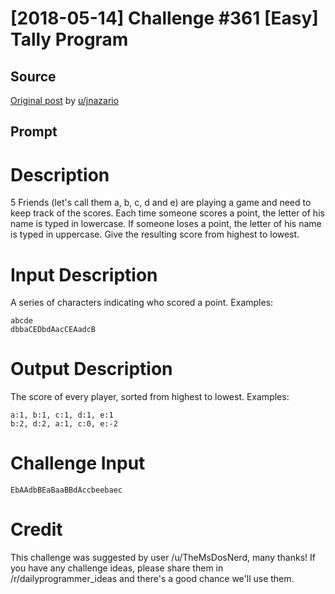 # [2018-05-14] Challenge #361 [Easy] Tally Program

## Source

[Original post](https://old.reddit.com/r/dailyprogrammer/comments/8jcffg/20180514_challenge_361_easy_tally_program/) by [u/jnazario](https://old.reddit.com/user/jnazario)

## Prompt

# Description

5 Friends \(let's call them a, b, c, d and e\) are playing a game and need to keep track of the scores. Each time someone scores a point, the letter of his name is typed in lowercase. If someone loses a point, the letter of his name is typed in uppercase. Give the resulting score from highest to lowest.

# Input Description

A series of characters indicating who scored a point. Examples:

    abcde
    dbbaCEDbdAacCEAadcB

# Output Description

The score of every player, sorted from highest to lowest. Examples:

    a:1, b:1, c:1, d:1, e:1
    b:2, d:2, a:1, c:0, e:-2

# Challenge Input

    EbAAdbBEaBaaBBdAccbeebaec

# Credit

This challenge was suggested by user /u/TheMsDosNerd, many thanks! If you have any challenge ideas, please share them in /r/dailyprogrammer_ideas and there's a good chance we'll use them.

